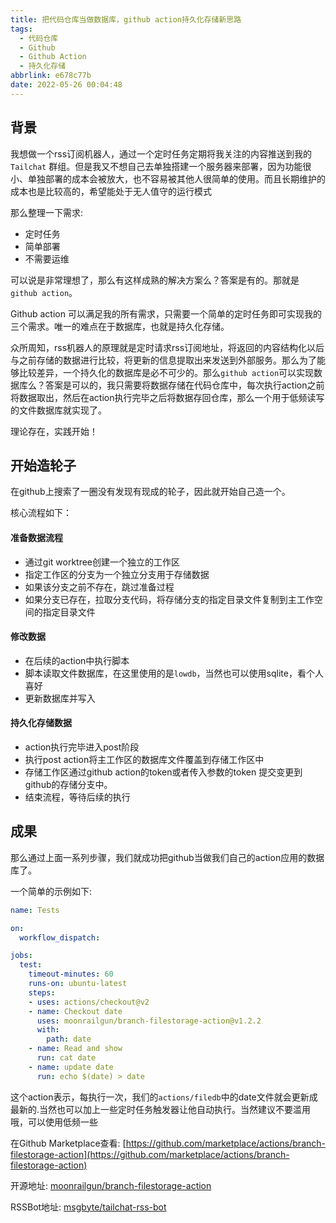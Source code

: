 ```yaml
---
title: 把代码仓库当做数据库，github action持久化存储新思路
tags:
  - 代码仓库
  - Github
  - Github Action
  - 持久化存储
abbrlink: e678c77b
date: 2022-05-26 00:04:48
---
```


## 背景

我想做一个rss订阅机器人，通过一个定时任务定期将我关注的内容推送到我的 `Tailchat` 群组。但是我又不想自己去单独搭建一个服务器来部署，因为功能很小、单独部署的成本会被放大，也不容易被其他人很简单的使用。而且长期维护的成本也是比较高的，希望能处于无人值守的运行模式

那么整理一下需求:

- 定时任务
- 简单部署
- 不需要运维

可以说是非常理想了，那么有这样成熟的解决方案么？答案是有的。那就是`github action`。

Github action 可以满足我的所有需求，只需要一个简单的定时任务即可实现我的三个需求。唯一的难点在于数据库，也就是持久化存储。

众所周知，rss机器人的原理就是定时请求rss订阅地址，将返回的内容结构化以后与之前存储的数据进行比较，将更新的信息提取出来发送到外部服务。那么为了能够比较差异，一个持久化的数据库是必不可少的。那么`github action`可以实现数据库么？答案是可以的，我只需要将数据存储在代码仓库中，每次执行action之前将数据取出，然后在action执行完毕之后将数据存回仓库，那么一个用于低频读写的文件数据库就实现了。


理论存在，实践开始！

## 开始造轮子

在github上搜索了一圈没有发现有现成的轮子，因此就开始自己造一个。

核心流程如下：

#### 准备数据流程

- 通过git worktree创建一个独立的工作区
- 指定工作区的分支为一个独立分支用于存储数据
- 如果该分支之前不存在，跳过准备过程
- 如果分支已存在，拉取分支代码，将存储分支的指定目录文件复制到主工作空间的指定目录文件

#### 修改数据

- 在后续的action中执行脚本
- 脚本读取文件数据库，在这里使用的是`lowdb`，当然也可以使用sqlite，看个人喜好
- 更新数据库并写入

#### 持久化存储数据

- action执行完毕进入post阶段
- 执行post action将主工作区的数据库文件覆盖到存储工作区中
- 存储工作区通过github action的token或者传入参数的token 提交变更到github的存储分支中。
- 结束流程，等待后续的执行


## 成果

那么通过上面一系列步骤，我们就成功把github当做我们自己的action应用的数据库了。

一个简单的示例如下:
```yaml
name: Tests

on:
  workflow_dispatch:

jobs:
  test:
    timeout-minutes: 60
    runs-on: ubuntu-latest
    steps:
    - uses: actions/checkout@v2
    - name: Checkout date
      uses: moonrailgun/branch-filestorage-action@v1.2.2
      with:
        path: date
    - name: Read and show
      run: cat date
    - name: update date
      run: echo $(date) > date
```

这个action表示，每执行一次，我们的`actions/filedb`中的date文件就会更新成最新的.当然也可以加上一些定时任务触发器让他自动执行。当然建议不要滥用哦，可以使用低频一些

在Github Marketplace查看: [https://github.com/marketplace/actions/branch-filestorage-action](https://github.com/marketplace/actions/branch-filestorage-action)

开源地址: [moonrailgun/branch-filestorage-action](https://github.com/moonrailgun/branch-filestorage-action)

RSSBot地址: [msgbyte/tailchat-rss-bot](https://github.com/msgbyte/tailchat-rss-bot)
